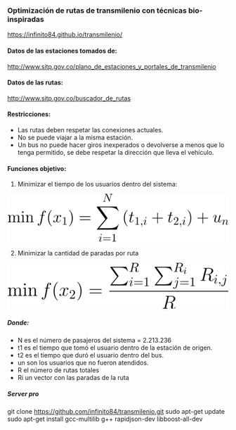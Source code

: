 ### Optimización de rutas de transmilenio con técnicas bio-inspiradas

https://infinito84.github.io/transmilenio/

#### Datos de las estaciones tomados de:
http://www.sitp.gov.co/plano_de_estaciones_y_portales_de_transmilenio

#### Datos de las rutas:
http://www.sitp.gov.co/buscador_de_rutas

#### Restricciones:
*  Las rutas deben respetar las conexiones actuales.
*  No se puede viajar a la misma estación.
*  Un bus no puede hacer giros inexperados o devolverse a menos que lo tenga permitido, se debe respetar la dirección que lleva el vehículo.

#### Funciones objetivo:
<!--
https://www.codecogs.com/latex/eqneditor.php
\min f(x_{1}) = \sum_{i=1}^{N} \left (t_{1,i} + t_{2,i}  \right ) + u_{n}
\min f(x_{2}) = \frac{\sum_{i=1}^{R} \sum_{j=1}^{R_{i}} R_{i,j}}{R}
 --->
1.  Minimizar el tiempo de los usuarios dentro del sistema:
<img src="./img/f1.svg">

2.  Minimizar la cantidad de paradas por ruta
<img src="./img/f2.svg">

##### Donde:
-  N es el número de pasajeros del sistema = 2.213.236
-  t1 es el tiempo que tomó el usuario dentro de la estación de origen.
-  t2 es el tiempo que duró el usuario dentro del bus.
-  un son los usuarios que no fueron atendidos.
-  R el número de rutas totales
-  Ri un vector con las paradas de la ruta

##### Server pro
git clone https://github.com/infinito84/transmilenio.git
sudo apt-get update
sudo apt-get install gcc-multilib g++ rapidjson-dev libboost-all-dev
